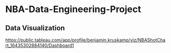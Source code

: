# NBA-Data-Engineering-Project

## Data Visualization
https://public.tableau.com/app/profile/benjamin.kruskamp/viz/NBAShotChart_16435302884140/Dashboard1
